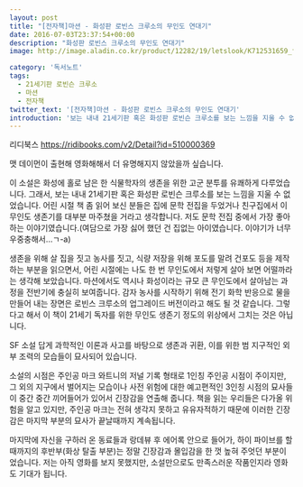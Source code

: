 ```yaml
---
layout: post
title: "[전자책]마션 - 화성판 로빈스 크루소의 무인도 연대기"
date: 2016-07-03T23:37:54+00:00
description: "화성판 로빈스 크루소의 무인도 연대기"
image: http://image.aladin.co.kr/product/12282/19/letslook/K712531659_f.jpg

category: '독서노트'  
tags: 
  - 21세기판 로빈슨 크루소
  - 마션
  - 전자책
twitter_text: '[전자책]마션 - 화성판 로빈스 크루소의 무인도 연대기'
introduction: '보는 내내 21세기판 혹은 화성판 로빈슨 크루소를 보는 느낌을 지울 수 없었습니다.'
---
```


리디북스 <https://ridibooks.com/v2/Detail?id=510000369>

맷 데이먼이 출현해 영화해해서 더 유명해지지 않았을까 싶습니다. 

이 소설은 화성에 홀로 남은 한 식물학자의 생존을 위한 고군 분투를 유쾌하게 다루었습니다. 그래서, 보는 내내 21세기판 혹은 화성판 로빈슨 크루소를 보는 느낌을 지울 수 없었습니다. 어린 시절 책 좀 읽어 보신 분들은 집에 문학 전집을 두었거나 친구집에서 이 무인도 생존기를 대부분 마주쳤을 거라고 생각합니다. 저도 문학 전집 중에서 가장 좋아하는 이야기였습니다.(여담으로 가장 싫어 했던 건 집없는 아이였습니다. 이야기가 너무 우중충해서&#8230;ㄱ-a)

생존을 위해 살 집을 짓고 농사를 짓고, 식량 저장을 위해 포도를 말려 건포도 등을 제작하는 부분을 읽으면서, 어린 시절에는 나도 한 번 무인도에서 저렇게 살아 보면 어떨까라는 생각해 보았습니다. 마션에서도 역시나 화성이라는 규모 큰 무인도에서 살아남는 과정을 전반기에 충실히 보여줍니다. 감자 농사를 시작하기 위해 전기 화학 반응으로 물을 만들어 내는 장면은 로빈스 크루소의 업그레이드 버전이라고 해도 될 것 같습니다. 그렇다고 해서 이 책이 21세기 독자를 위한 무인도 생존기 정도의 위상에서 그치는 것은 아닙니다.

SF 소설 답게 과학적인 이론과 사고를 바탕으로 생존과 귀환, 이를 위한 범 지구적인 외부 조력의 모습들이 묘사되어 있습니다.

소설의 시점은 주인공 마크 와트니의 저널 기록 형태로 1인칭 주인공 시점이 주이지만, 그 외의 지구에서 벌어지는 모습이나 사전 위험에 대한 예고편적인 3인칭 시점의 묘사들이 중간 중간 끼어들어가 있어서 긴장감을 연출해 줍니다. 책을 읽는 우리들은 다가올 위험을 알고 있지만, 주인공 마크는 전혀 생각지 못하고 유유자적하기 때문에 이러한 긴장감은 마지막 부분의 묘사가 끝날때까지 계속됩니다.

마지막에 자신을 구하러 온 동료들과 랑데뷰 후 에어록 안으로 들어가, 하이 파이브를 할 때까지의 후반부(화상 탈출 부분)는 정말 긴장감과 몰입감을 한 껏 높혀 주엇던 부분이었습니다. 저는 아직 영화를 보지 못했지만, 소설만으로도 만족스러운 작품인지라 영화도 기대가 됩니다.